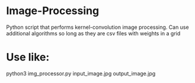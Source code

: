 # Image-Processing
Python script that performs kernel-convolution image processing. Can use additional algorithms so long as they are csv files with weights in a grid
# Use like:
python3 img_processor.py input_image.jpg output_image.jpg <algorithm>
